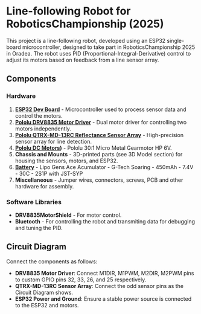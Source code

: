 # Line-following Robot for RoboticsChampionship (2025)

This project is a line-following robot, developed using an ESP32 single-board microcontroller, designed to take part in RoboticsChampionship 2025 in Oradea. The robot uses PID (Proportional-Integral-Derivative) control to adjust its motors based on feedback from a line sensor array.

## Components

### Hardware
1. **[ESP32 Dev Board](https://www.optimusdigital.ro/en/esp32-boards/12933-plusivo-esp32-and-ble-compatible-wireless-development-board.html?search_query=esp32&results=38)** - Microcontroller used to process sensor data and control the motors.
2. **[Pololu DRV8835 Motor Driver](https://www.pololu.com/product/2135)** - Dual motor driver for controlling two motors independently.
3. **[Pololu QTRX-MD-13RC Reflectance Sensor Array](https://www.pololu.com/product/4353)** - High-precision sensor array for line detection.
4. **[Pololu DC Motors](https://www.pololu.com/product/3062))** - Pololu 30:1 Micro Metal Gearmotor HP 6V.
5. **Chassis and Mounts** - 3D-printed parts (see 3D Model section) for housing the sensors, motors, and ESP32.
6. **[Battery](https://hpi-racing.ro/li-po-2s-74v/acumulator-lipo-gens-ace-g-tech-soaring-450mah-74v-30c-2s1p-cu-jst-syp.html)** - Lipo Gens Ace Acumulator - G-Tech Soaring - 450mAh - 7.4V - 30C - 2S1P with JST-SYP
7. **Miscellaneous** - Jumper wires, connectors, screws, PCB and other hardware for assembly.

### Software Libraries
- **DRV8835MotorShield** - For motor control.
- **Bluetooth** - For controlling the robot and transmiting data for debugging and tuning the PID.

## Circuit Diagram

Connect the components as follows:
- **DRV8835 Motor Driver**: Connect M1DIR, M1PWM, M2DIR, M2PWM pins to custom GPIO pins 32, 33, 26, and 25 respectively.
- **QTRX-MD-13RC Sensor Array**: Connect the odd sensor pins as the Circuit Diagram shows.
- **ESP32 Power and Ground**: Ensure a stable power source is connected to the ESP32 and motors.

